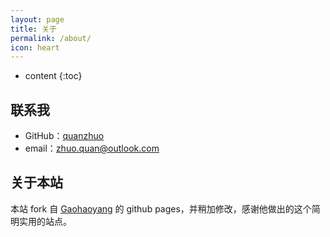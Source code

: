 ```yaml
---
layout: page
title: 关于
permalink: /about/
icon: heart
---
```


* content
{:toc}


## 联系我

+ GitHub：[quanzhuo](https://github.com/quanzhuo)
+ email：zhuo.quan@outlook.com

## 关于本站

本站 fork 自 [Gaohaoyang](https://github.com/Gaohaoyang/gaohaoyang.github.io) 的
github pages，并稍加修改，感谢他做出的这个简明实用的站点。


